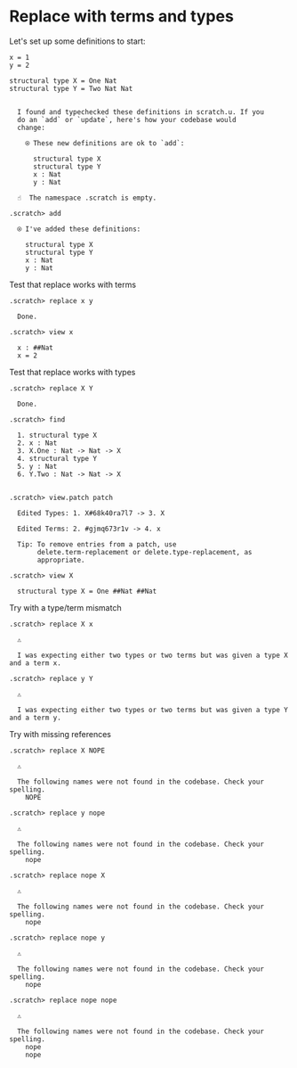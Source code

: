 # Replace with terms and types

Let's set up some definitions to start:

```unison
x = 1
y = 2

structural type X = One Nat
structural type Y = Two Nat Nat
```

```ucm

  I found and typechecked these definitions in scratch.u. If you
  do an `add` or `update`, here's how your codebase would
  change:
  
    ⍟ These new definitions are ok to `add`:
    
      structural type X
      structural type Y
      x : Nat
      y : Nat

```
```ucm
  ☝️  The namespace .scratch is empty.

.scratch> add

  ⍟ I've added these definitions:
  
    structural type X
    structural type Y
    x : Nat
    y : Nat

```
Test that replace works with terms
```ucm
.scratch> replace x y

  Done.

.scratch> view x

  x : ##Nat
  x = 2

```
Test that replace works with types
```ucm
.scratch> replace X Y

  Done.

.scratch> find

  1. structural type X
  2. x : Nat
  3. X.One : Nat -> Nat -> X
  4. structural type Y
  5. y : Nat
  6. Y.Two : Nat -> Nat -> X
  

.scratch> view.patch patch

  Edited Types: 1. X#68k40ra7l7 -> 3. X
  
  Edited Terms: 2. #gjmq673r1v -> 4. x
  
  Tip: To remove entries from a patch, use
       delete.term-replacement or delete.type-replacement, as
       appropriate.

.scratch> view X

  structural type X = One ##Nat ##Nat

```
Try with a type/term mismatch
```ucm
.scratch> replace X x

  ⚠️
  
  I was expecting either two types or two terms but was given a type X and a term x.

```
```ucm
.scratch> replace y Y

  ⚠️
  
  I was expecting either two types or two terms but was given a type Y and a term y.

```
Try with missing references
```ucm
.scratch> replace X NOPE

  ⚠️
  
  The following names were not found in the codebase. Check your spelling.
    NOPE

```
```ucm
.scratch> replace y nope

  ⚠️
  
  The following names were not found in the codebase. Check your spelling.
    nope

```
```ucm
.scratch> replace nope X

  ⚠️
  
  The following names were not found in the codebase. Check your spelling.
    nope

```
```ucm
.scratch> replace nope y

  ⚠️
  
  The following names were not found in the codebase. Check your spelling.
    nope

```
```ucm
.scratch> replace nope nope

  ⚠️
  
  The following names were not found in the codebase. Check your spelling.
    nope
    nope

```
